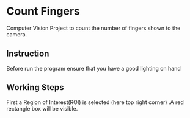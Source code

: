 # Count Fingers
Computer Vision Project to count the number of fingers shown to the camera.

## Instruction
Before run the program ensure that you have a good lighting on hand

## Working Steps
First a Region of Interest(ROI) is selected (here top right corner) .A red rectangle box will be visible.

